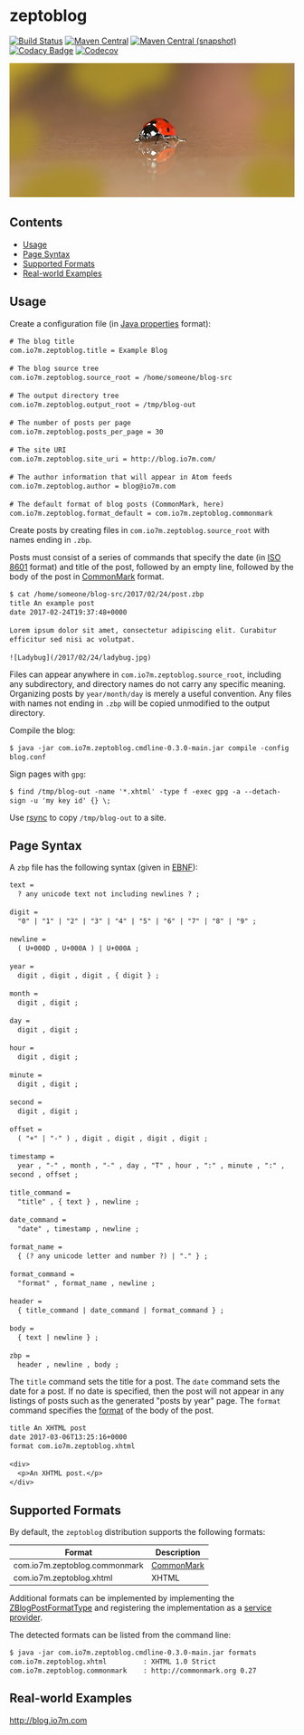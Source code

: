zeptoblog
===

[![Build Status](https://travis-ci.org/io7m/zeptoblog.png)](https://travis-ci.org/io7m/zeptoblog)
[![Maven Central](https://maven-badges.herokuapp.com/maven-central/com.io7m.zeptoblog/com.io7m.zeptoblog/badge.png)](https://maven-badges.herokuapp.com/maven-central/com.io7m.zeptoblog/com.io7m.zeptoblog)
[![Maven Central (snapshot)](https://img.shields.io/nexus/s/https/oss.sonatype.org/com.io7m.zeptoblog/com.io7m.zeptoblog.png?style=flat-square)](https://oss.sonatype.org/content/repositories/snapshots/com/io7m/zeptoblog/)
[![Codacy Badge](https://api.codacy.com/project/badge/Grade/6589f45ce9894044b13940a85aaf555c)](https://www.codacy.com/app/github_79/zeptoblog?utm_source=github.com&amp;utm_medium=referral&amp;utm_content=io7m/zeptoblog&amp;utm_campaign=Badge_Grade)
[![Codecov](https://img.shields.io/codecov/c/github/io7m/zeptoblog.png?style=flat-square)](https://codecov.io/gh/io7m/zeptoblog)

![zeptoblog](./src/site/resources/zeptoblog.jpg?raw=true)

## Contents

* [Usage](#usage)
* [Page Syntax](#page-syntax)
* [Supported Formats](#supported-formats)
* [Real-world Examples](#real-world-examples)

## Usage

Create a configuration file (in [Java properties](https://docs.oracle.com/javase/8/docs/api/java/util/Properties.html) format):

```
# The blog title
com.io7m.zeptoblog.title = Example Blog

# The blog source tree
com.io7m.zeptoblog.source_root = /home/someone/blog-src

# The output directory tree
com.io7m.zeptoblog.output_root = /tmp/blog-out

# The number of posts per page
com.io7m.zeptoblog.posts_per_page = 30

# The site URI
com.io7m.zeptoblog.site_uri = http://blog.io7m.com/

# The author information that will appear in Atom feeds
com.io7m.zeptoblog.author = blog@io7m.com

# The default format of blog posts (CommonMark, here)
com.io7m.zeptoblog.format_default = com.io7m.zeptoblog.commonmark
```

Create posts by creating files in `com.io7m.zeptoblog.source_root` with names ending in `.zbp`.

Posts must consist of a series of commands that specify the date
(in [ISO 8601](https://en.wikipedia.org/wiki/ISO_8601) format) and
title of the post, followed by an empty line, followed by the body
of the post in [CommonMark](http://commonmark.org/) format.

```
$ cat /home/someone/blog-src/2017/02/24/post.zbp
title An example post
date 2017-02-24T19:37:48+0000

Lorem ipsum dolor sit amet, consectetur adipiscing elit. Curabitur
efficitur sed nisi ac volutpat.

![Ladybug](/2017/02/24/ladybug.jpg)
```

Files can appear anywhere in `com.io7m.zeptoblog.source_root`,
including any subdirectory, and directory names do not carry any
specific meaning. Organizing posts by `year/month/day` is merely a
useful convention. Any files with names not ending in `.zbp` will
be copied unmodified to the output directory.

Compile the blog:

```
$ java -jar com.io7m.zeptoblog.cmdline-0.3.0-main.jar compile -config blog.conf
```

Sign pages with `gpg`:

```
$ find /tmp/blog-out -name '*.xhtml' -type f -exec gpg -a --detach-sign -u 'my key id' {} \;
```

Use [rsync](https://rsync.samba.org/) to copy `/tmp/blog-out` to a site.

## Page Syntax

A `zbp` file has the following syntax (given in [EBNF](https://en.wikipedia.org/wiki/Extended_Backus-Naur_form)):

```
text =
  ? any unicode text not including newlines ? ;

digit =
  "0" | "1" | "2" | "3" | "4" | "5" | "6" | "7" | "8" | "9" ;

newline =
  ( U+000D , U+000A ) | U+000A ;

year =
  digit , digit , digit , { digit } ;

month =
  digit , digit ;

day =
  digit , digit ;

hour =
  digit , digit ;

minute =
  digit , digit ;

second =
  digit , digit ;

offset =
  ( "+" | "-" ) , digit , digit , digit , digit ;

timestamp =
  year , "-" , month , "-" , day , "T" , hour , ":" , minute , ":" , second , offset ;

title_command =
  "title" , { text } , newline ;

date_command =
  "date" , timestamp , newline ;

format_name =
  { (? any unicode letter and number ?) | "." } ;

format_command =
  "format" , format_name , newline ;

header =
  { title_command | date_command | format_command } ;

body =
  { text | newline } ;

zbp =
  header , newline , body ;
```

The `title` command sets the title for a post.
The `date` command sets the date for a post. If no date is specified, then the post will not
appear in any listings of posts such as the generated "posts by year" page.
The `format` command specifies the [format](#supported-formats) of the body of the post.

```
title An XHTML post
date 2017-03-06T13:25:16+0000
format com.io7m.zeptoblog.xhtml

<div>
  <p>An XHTML post.</p>
</div>
```

## Supported Formats

By default, the `zeptoblog` distribution supports the following formats:

| Format                        | Description                          |
| ----------------------------- | ------------------------------------ |
| com.io7m.zeptoblog.commonmark | [CommonMark](https://commonmark.org) |
| com.io7m.zeptoblog.xhtml      | XHTML                                |

Additional formats can be implemented by implementing the [ZBlogPostFormatType](https://github.com/io7m/zeptoblog/blob/develop/com.io7m.zeptoblog.core/src/main/java/com/io7m/zeptoblog/core/ZBlogPostFormatType.java)
and registering the implementation as a [service provider](https://docs.oracle.com/javase/8/docs/api/java/util/ServiceLoader.html).

The detected formats can be listed from the command line:

```
$ java -jar com.io7m.zeptoblog.cmdline-0.3.0-main.jar formats
com.io7m.zeptoblog.xhtml         : XHTML 1.0 Strict
com.io7m.zeptoblog.commonmark    : http://commonmark.org 0.27
```

## Real-world Examples

http://blog.io7m.com
